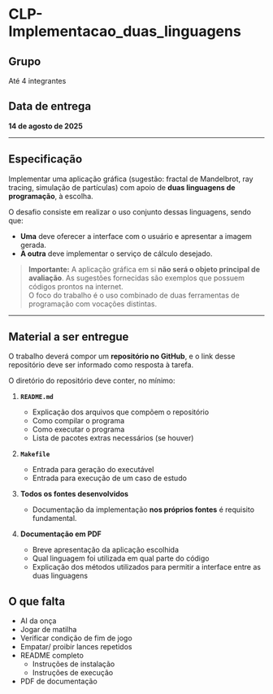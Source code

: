 # CLP-Implementacao_duas_linguagens

## Grupo
Até 4 integrantes

## Data de entrega
**14 de agosto de 2025**

---

## Especificação
Implementar uma aplicação gráfica (sugestão: fractal de Mandelbrot, ray tracing, simulação de partículas) com apoio de **duas linguagens de programação**, à escolha.

O desafio consiste em realizar o uso conjunto dessas linguagens, sendo que:
- **Uma** deve oferecer a interface com o usuário e apresentar a imagem gerada.
- **A outra** deve implementar o serviço de cálculo desejado.

> **Importante:** A aplicação gráfica em si **não será o objeto principal de avaliação**. As sugestões fornecidas são exemplos que possuem códigos prontos na internet.  
> O foco do trabalho é o uso combinado de duas ferramentas de programação com vocações distintas.

---

## Material a ser entregue
O trabalho deverá compor um **repositório no GitHub**, e o link desse repositório deve ser informado como resposta à tarefa.

O diretório do repositório deve conter, no mínimo:

1. **`README.md`**  
   - Explicação dos arquivos que compõem o repositório  
   - Como compilar o programa  
   - Como executar o programa  
   - Lista de pacotes extras necessários (se houver)

2. **`Makefile`**  
   - Entrada para geração do executável  
   - Entrada para execução de um caso de estudo

3. **Todos os fontes desenvolvidos**  
   - Documentação da implementação **nos próprios fontes** é requisito fundamental.

4. **Documentação em PDF**  
   - Breve apresentação da aplicação escolhida  
   - Qual linguagem foi utilizada em qual parte do código  
   - Explicação dos métodos utilizados para permitir a interface entre as duas linguagens


## O que falta

- AI da onça
- Jogar de matilha
- Verificar condição de fim de jogo
- Empatar/ proibir lances repetidos
- README completo
  - Instruções de instalação
  - Instruções de execução
- PDF de documentação